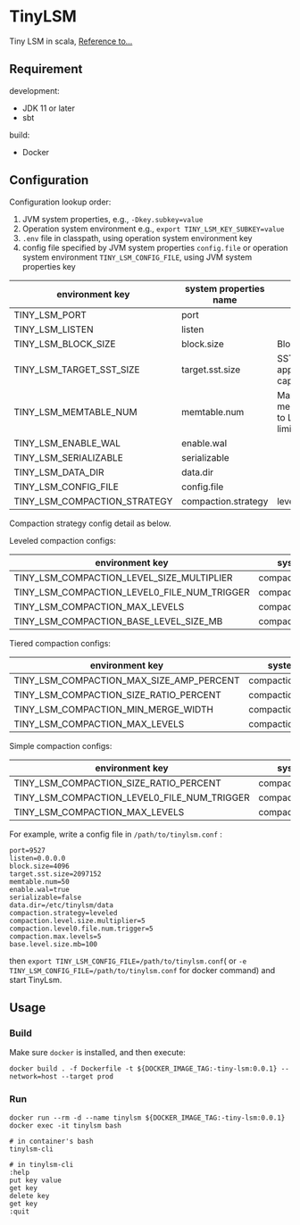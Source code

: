 # TinyLSM

Tiny LSM in scala, [Reference to...](https://skyzh.github.io/mini-lsm/00-preface.html)

## Requirement

development:

- JDK 11 or later
- sbt

build:

- Docker

## Configuration

Configuration lookup order:

1. JVM system properties, e.g., `-Dkey.subkey=value`
2. Operation system environment e.g., `export TINY_LSM_KEY_SUBKEY=value`
3. `.env` file in classpath, using operation system environment key
4. config file specified by JVM system properties `config.file` or operation system environment `TINY_LSM_CONFIG_FILE`,
   using JVM system properties key

| environment key              | system properties name | meaning                                                                      | default value             |
|------------------------------|------------------------|------------------------------------------------------------------------------|---------------------------|
| TINY_LSM_PORT                | port                   |                                                                              | 9527                      |
| TINY_LSM_LISTEN              | listen                 |                                                                              | 0.0.0.0                   |
| TINY_LSM_BLOCK_SIZE          | block.size             | Block size in bytes                                                          | 4096                      |
| TINY_LSM_TARGET_SST_SIZE     | target.sst.size        | SST size in bytes, also the approximate memtable capacity limit              | 2 << 20 (2MB)             |
| TINY_LSM_MEMTABLE_NUM        | memtable.num           | Maximum number of memtables in memory, flush to L0 when exceeding this limit | 50                        |
| TINY_LSM_ENABLE_WAL          | enable.wal             |                                                                              | true                      |
| TINY_LSM_SERIALIZABLE        | serializable           |                                                                              | false                     |
| TINY_LSM_DATA_DIR            | data.dir               |                                                                              | /etc/tinylsm/data         |
| TINY_LSM_CONFIG_FILE         | config.file            |                                                                              | /etc/tinylsm/tinylsm.conf |
| TINY_LSM_COMPACTION_STRATEGY | compaction.strategy    | leveled/tiered/simple/full/none                                              | leveled                   |

Compaction strategy config detail as below.

Leveled compaction configs:

| environment key                             | system properties name             | meaning | default |
|---------------------------------------------|------------------------------------|---------|---------|
| TINY_LSM_COMPACTION_LEVEL_SIZE_MULTIPLIER   | compaction.level.size.multiplier   |         | 4       |
| TINY_LSM_COMPACTION_LEVEL0_FILE_NUM_TRIGGER | compaction.level0.file.num.trigger |         | 5       |
| TINY_LSM_COMPACTION_MAX_LEVELS              | compaction.max.levels              |         | 5       |
| TINY_LSM_COMPACTION_BASE_LEVEL_SIZE_MB      | compaction.base.level.size.mb      |         | 100     |

Tiered compaction configs:

| environment key                          | system properties name          | meaning | default |
|------------------------------------------|---------------------------------|---------|---------|
| TINY_LSM_COMPACTION_MAX_SIZE_AMP_PERCENT | compaction.max.size.amp.percent |         | 200     |
| TINY_LSM_COMPACTION_SIZE_RATIO_PERCENT   | compaction.size.ratio.percent   |         | 200     |
| TINY_LSM_COMPACTION_MIN_MERGE_WIDTH      | compaction.min.merge.width      |         | 2       |
| TINY_LSM_COMPACTION_MAX_LEVELS           | compaction.max.levels           |         | 5       |

Simple compaction configs:

| environment key                             | system properties name             | meaning | default |
|---------------------------------------------|------------------------------------|---------|---------|
| TINY_LSM_COMPACTION_SIZE_RATIO_PERCENT      | compaction.size.ratio.percent      |         | 200     |
| TINY_LSM_COMPACTION_LEVEL0_FILE_NUM_TRIGGER | compaction.level0.file.num.trigger |         | 5       |
| TINY_LSM_COMPACTION_MAX_LEVELS              | compaction.max.levels              |         | 5       |

For example, write a config file in `/path/to/tinylsm.conf` :

```properties
port=9527
listen=0.0.0.0
block.size=4096
target.sst.size=2097152
memtable.num=50
enable.wal=true
serializable=false
data.dir=/etc/tinylsm/data
compaction.strategy=leveled
compaction.level.size.multiplier=5
compaction.level0.file.num.trigger=5
compaction.max.levels=5
base.level.size.mb=100
```

then `export TINY_LSM_CONFIG_FILE=/path/to/tinylsm.conf`( or `-e TINY_LSM_CONFIG_FILE=/path/to/tinylsm.conf` for docker
command) and start TinyLsm.

## Usage

### Build

Make sure `docker` is installed, and then execute:

```shell
docker build . -f Dockerfile -t ${DOCKER_IMAGE_TAG:-tiny-lsm:0.0.1} --network=host --target prod
```

### Run

```shell
docker run --rm -d --name tinylsm ${DOCKER_IMAGE_TAG:-tiny-lsm:0.0.1}
docker exec -it tinylsm bash

# in container's bash
tinylsm-cli

# in tinylsm-cli
:help
put key value
get key
delete key
get key
:quit
```
